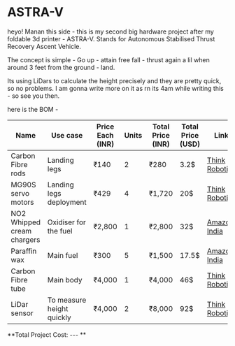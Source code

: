 # ASTRA-V

heyo! Manan this side - this is my second big hardware project after my foldable 3d printer - ASTRA-V. Stands for Autonomous Stabilised Thrust Recovery Ascent Vehicle.

The concept is simple - Go up - attain free fall - thrust again a lil when around 3 feet from the ground - land.

Its using LiDars to calculate the height precisely and they are pretty quick, so no problems.
I am gonna write more on it as rn its 4am while writing this - so see you then.

here is the BOM - 



| Name | Use case | Price Each (INR) | Units | Total Price (INR) | Total Price (USD) | Link |
|------|----------|------------------|-------|-------------------|-------------------|------|
| Carbon Fibre rods | Landing legs | ₹140 | 2 | ₹280 | 3.2$ | [Think Robotics](https://thinkrobotics.com/products/carbon-fiber-solid-tube-1-m?variant=39329659650134) |
| MG90S servo motors | Landing legs deployment | ₹429 | 4 | ₹1,720 | 20$ | [Think Robotics](https://thinkrobotics.com/products/sg5010-coreless-servo) |
| NO2 Whipped cream chargers | Oxidiser for the fuel | ₹2,800 | 1 | ₹2,800 | 32$ | [Amazon India](https://www.amazon.in/Chargers-Stainless-Laughing-Disposable-Capsules/dp/B07V6BYFWY) |
| Paraffin wax | Main fuel | ₹300 | 5 | ₹1,500 | 17.5$ | [Amazon India](https://www.amazon.in/Fully-Refined-Paraffin-Granules-White/dp/B09C4397P1) |
| Carbon Fibre tube | Main body | ₹4,000 | 1 | ₹4,000 | 46$ | [Think Robotics](https://thinkrobotics.com/products/high-quality-3k-twill-roll-wrapped-carbon-fibre-hollow-round-tube-gloss?variant=45269902721341) |
| LiDar sensor | To measure height quickly | ₹4,000 | 2 | ₹8,000 | 92$ | [Think Robotics](https://thinkrobotics.com/products/ydlidar-gs2-100-30-cm-lidar) |

**Total Project Cost: --- **

